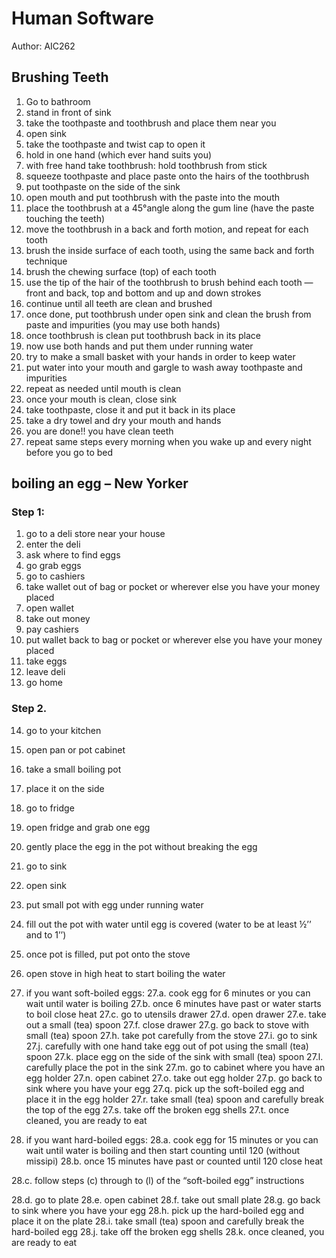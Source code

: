 # Human Software

Author: AIC262

## Brushing Teeth

1.	Go to bathroom
2.	stand in front of sink
3.	take the toothpaste and toothbrush and place them near you
4.	open sink
5.	take the toothpaste and twist cap to open it
6.	hold in one hand (which ever hand suits you)
7.	with free hand take toothbrush: hold toothbrush from stick
8.	squeeze toothpaste and place paste onto the hairs of the toothbrush
9.	put toothpaste on the side of the sink
10.	open mouth and put toothbrush with the paste into the mouth
11.	place the toothbrush at a 45°angle along the gum line (have the paste touching the teeth)
12.	move the toothbrush in a back and forth motion, and repeat for each tooth
13.	brush the inside surface of each tooth, using the same back and forth technique
14.	brush the chewing surface (top) of each tooth
15.	use the tip of the hair of the toothbrush to brush behind each tooth — front and back, top and bottom and up and down strokes
16.	continue until all teeth are clean and brushed
17.	once done, put toothbrush under open sink and clean the brush from paste and impurities (you may use both hands)
18.	once toothbrush is clean put toothbrush back in its place
19.	now use both hands and put them under running water
20.	try to make a small basket with your hands in order to keep water
21.	put water into your mouth and gargle to wash away toothpaste and impurities
22.	repeat as needed until mouth is clean
23.	once your mouth is clean, close sink
24.	take toothpaste, close it and put it back in its place
25.	take a dry towel and dry your mouth and hands
26.	you are done!! you have clean teeth
27.	repeat same steps every morning when you wake up and every night before you go to bed

## boiling an egg – New Yorker

### Step 1:
1.	go to a deli store near your house
2.	enter the deli 
3.	ask where to find eggs
4.	go grab eggs
5.	go to cashiers
6.	take wallet out of bag or pocket or wherever else you have your money placed
7.	open wallet
8.	take out money
9.	pay cashiers
10.	put wallet back to bag or pocket or wherever else you have your money placed
11.	take eggs
12.	leave deli
13.	go home

### Step 2.
14.	go to your kitchen
15.	open pan or pot cabinet
16.	take a small boiling pot
17.	place it on the side
18.	go to fridge
19.	open fridge and grab one egg
20.	gently place the egg in the pot without breaking the egg
21.	go to sink
22.	open sink
23.	put small pot with egg under running water
24.	fill out the pot with water until egg is covered (water to be at least ½’’ and to 1’’)
25.	once pot is filled, put pot onto the stove
26.	open stove in high heat to start boiling the water
27.	if you want soft-boiled eggs:
27.a.	cook egg for 6 minutes or you can wait until water is boiling
27.b.	once 6 minutes have past or water starts to boil close heat
27.c.	go to utensils drawer
27.d.	open drawer
27.e.	take out a small (tea) spoon
27.f.	close drawer
27.g.	go back to stove with small (tea) spoon
27.h.	take pot carefully from the stove
27.i.	go to sink
27.j.	carefully with one hand take egg out of pot using the small (tea) spoon
27.k.	place egg on the side of the sink with small (tea) spoon
27.l.	carefully place the pot in the sink
27.m.	go to cabinet where you have an egg holder
27.n.	open cabinet
27.o.	take out egg holder
27.p.	go back to sink where you have your egg
27.q.	pick up the soft-boiled egg and place it in the egg holder
27.r.	take small (tea) spoon and carefully break the top of the egg
27.s.	take off the broken egg shells
27.t.	once cleaned, you are ready to eat

28.	if you want hard-boiled eggs:
28.a.	cook egg for 15 minutes or you can wait until water is boiling and then start counting until 120 (without missipi)
28.b.	once 15 minutes have past or counted until 120 close heat

28.c.	follow steps (c) through to (l) of the “soft-boiled egg” instructions

28.d.	go to plate
28.e.	open cabinet
28.f.	take out small plate
28.g.	go back to sink where you have your egg
28.h.	pick up the hard-boiled egg and place it on the plate
28.i.	take small (tea) spoon and carefully break the hard-boiled egg
28.j.	take off the broken egg shells
28.k.	once cleaned, you are ready to eat
